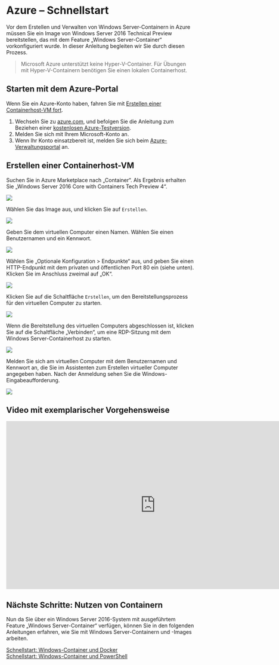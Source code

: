 # Azure – Schnellstart

Vor dem Erstellen und Verwalten von Windows Server-Containern in Azure müssen Sie ein Image von Windows Server 2016 Technical Preview bereitstellen, das mit dem Feature „Windows Server-Container“ vorkonfiguriert wurde. In dieser Anleitung begleiten wir Sie durch diesen Prozess.

> Microsoft Azure unterstützt keine Hyper-V-Container. Für Übungen mit Hyper-V-Containern benötigen Sie einen lokalen Containerhost.

## Starten mit dem Azure-Portal

Wenn Sie ein Azure-Konto haben, fahren Sie mit [Erstellen einer Containerhost-VM fort](#CreateacontainerhostVM).

1. Wechseln Sie zu [azure.com](https://azure.com), und befolgen Sie die Anleitung zum Beziehen einer [kostenlosen Azure-Testversion](https://azure.microsoft.com/en-us/pricing/free-trial/).
2. Melden Sie sich mit Ihrem Microsoft-Konto an.
3. Wenn Ihr Konto einsatzbereit ist, melden Sie sich beim [Azure-Verwaltungsportal](https://portal.azure.com) an.

## Erstellen einer Containerhost-VM

Suchen Sie in Azure Marketplace nach „Container“. Als Ergebnis erhalten Sie „Windows Server 2016 Core with Containers Tech Preview 4“.

![](./media/newazure1.png)

Wählen Sie das Image aus, und klicken Sie auf `Erstellen`.

![](./media/tp41.png)

Geben Sie dem virtuellen Computer einen Namen. Wählen Sie einen Benutzernamen und ein Kennwort.

![](media/newazure2.png)

Wählen Sie „Optionale Konfiguration > Endpunkte“ aus, und geben Sie einen HTTP-Endpunkt mit dem privaten und öffentlichen Port 80 ein (siehe unten). Klicken Sie im Anschluss zweimal auf „OK“.

![](./media/newazure3.png)

Klicken Sie auf die Schaltfläche `Erstellen`, um den Bereitstellungsprozess für den virtuellen Computer zu starten.

![](media/newazure2.png)

Wenn die Bereitstellung des virtuellen Computers abgeschlossen ist, klicken Sie auf die Schaltfläche „Verbinden“, um eine RDP-Sitzung mit dem Windows Server-Containerhost zu starten.

![](media/newazure6.png)

Melden Sie sich am virtuellen Computer mit dem Benutzernamen und Kennwort an, die Sie im Assistenten zum Erstellen virtueller Computer angegeben haben. Nach der Anmeldung sehen Sie die Windows-Eingabeaufforderung.

![](media/newazure7.png)

## Video mit exemplarischer Vorgehensweise

<iframe src="https://channel9.msdn.com/Blogs/containers/Quick-Start-Configure-Windows-Server-Containers-in-Microsoft-Azure/player#ccLang=de" width="800" height="450"  allowFullScreen="true" frameBorder="0" scrolling="no"></iframe>


## Nächste Schritte: Nutzen von Containern

Nun da Sie über ein Windows Server 2016-System mit ausgeführtem Feature „Windows Server-Container“ verfügen, können Sie in den folgenden Anleitungen erfahren, wie Sie mit Windows Server-Containern und -Images arbeiten.

[Schnellstart: Windows-Container und Docker](./manage_docker.md)  
[Schnellstart: Windows-Container und PowerShell](./manage_powershell.md)



<!--HONumber=Feb16_HO1-->
